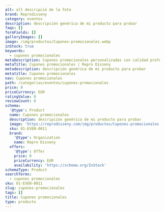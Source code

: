 ```yaml
---
alt: alt descripció de la foto
brand: Reprodisseny
category: eventos
description: descripción genérica de mi producto para probar
faqs: []
formFields: []
galleryImages: []
image: /img/productos/Cupones-promocionales.webp
inStock: true
keywords:
  - cupones promocionales
metaDescription: Cupones promocionales personalizadas con calidad profesional en Cataluña.
metaTitle: Cupones promocionales | Repro Disseny
metadescription: descripción genérica de mi producto para probar
metatitle: Cupones promocionales
nav: Cupones promocionales
path: /categorias/eventos/cupones-promocionales
price: 0
priceCurrency: EUR
ratingValue: 0
reviewCount: 0
schema:
  '@type': Product
  name: Cupones promocionales
  description: descripción genérica de mi producto para probar
  image: 'https://reprodisseny.com/img/productos/Cupones-promocionales.webp'
  sku: 01-EVEN-0011
  brand:
    '@type': Organization
    name: Repro Disseny
  offers:
    '@type': Offer
    price: 0
    priceCurrency: EUR
    availability: 'https://schema.org/InStock'
schemaType: Product
searchTerms:
  - cupones promocionales
sku: 01-EVEN-0011
slug: cupones-promocionales
tags: []
title: Cupones promocionales
type: producto
---
```


